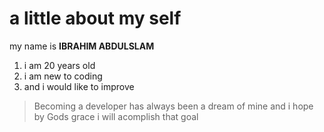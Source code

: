 # a little about my self
my name is **IBRAHIM ABDULSLAM**
1. i am 20 years old
2. i am new to coding
3. and i would like to improve
> Becoming a developer has always been a dream of mine and i hope by Gods grace i will acomplish that goal

